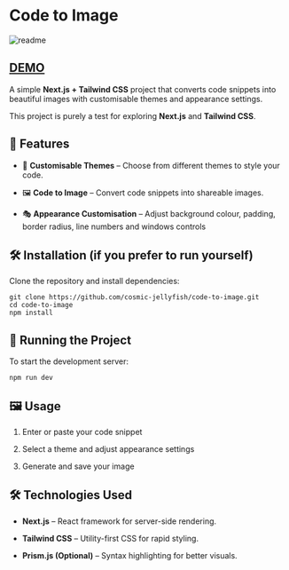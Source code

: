 # Code to Image
![readme](https://github.com/user-attachments/assets/d5f3003b-1e3a-4cf6-899e-73d182d27ac8)
## [DEMO](https://code-to-image-psi.vercel.app/)
A simple **Next.js + Tailwind CSS** project that converts code snippets into beautiful images with customisable themes and appearance settings.


This project is purely a test for exploring **Next.js** and **Tailwind CSS**.

## 🚀 Features

*   🎨 **Customisable Themes** – Choose from different themes to style your code.
    
*   🖼️ **Code to Image** – Convert code snippets into shareable images.
    
*   🎭 **Appearance Customisation** – Adjust background colour, padding, border radius, line numbers and windows controls
    

## 🛠 Installation (if you prefer to run yourself)

Clone the repository and install dependencies:

```
git clone https://github.com/cosmic-jellyfish/code-to-image.git
cd code-to-image
npm install
```

## 🔄 Running the Project

To start the development server:

```
npm run dev
```

## 🖼️ Usage

1.  Enter or paste your code snippet
    
2.  Select a theme and adjust appearance settings
    
3.  Generate and save your image
    

## 🛠 Technologies Used

*   **Next.js** – React framework for server-side rendering.
    
*   **Tailwind CSS** – Utility-first CSS for rapid styling.
    
*   **Prism.js (Optional)** – Syntax highlighting for better visuals.
